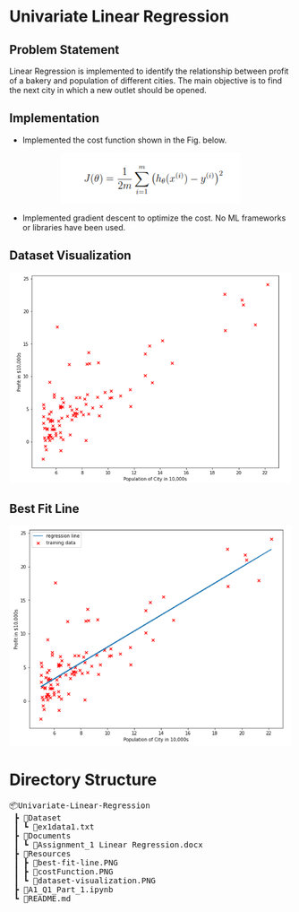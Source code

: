 # Univariate Linear Regression

## Problem Statement

Linear Regression is implemented to identify the relationship between profit of a bakery and population of different cities. The main objective is to find the next city in which a new outlet should be opened.

## Implementation

- Implemented the cost function shown in the Fig. below.

<p align="center">
<img src="/Resources/costFunction.PNG">
</p>

- Implemented gradient descent to optimize the cost. No ML frameworks or libraries have been used.

## Dataset Visualization

<p align="center">
<img src="/Resources/dataset-visualization.PNG">
</p>

## Best Fit Line

<p align="center">
<img src="/Resources/best-fit-line.PNG">
</p>

# Directory Structure

<pre>
📦Univariate-Linear-Regression
 ┣ 📂Dataset
 ┃ ┗ 📜ex1data1.txt
 ┣ 📂Documents
 ┃ ┗ 📜Assignment_1 Linear Regression.docx
 ┣ 📂Resources
 ┃ ┣ 📜best-fit-line.PNG
 ┃ ┣ 📜costFunction.PNG
 ┃ ┗ 📜dataset-visualization.PNG
 ┣ 📜A1_Q1_Part_1.ipynb
 ┗ 📜README.md
 </pre>

